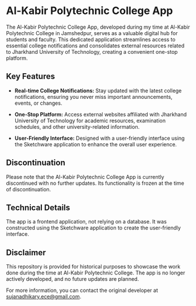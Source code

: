 # Al-Kabir Polytechnic College App

The Al-Kabir Polytechnic College App, developed during my time at Al-Kabir Polytechnic College in Jamshedpur, serves as a valuable digital hub for students and faculty. This dedicated application streamlines access to essential college notifications and consolidates external resources related to Jharkhand University of Technology, creating a convenient one-stop platform.

## Key Features

- **Real-time College Notifications:** Stay updated with the latest college notifications, ensuring you never miss important announcements, events, or changes.

- **One-Stop Platform:** Access external websites affiliated with Jharkhand University of Technology for academic resources, examination schedules, and other university-related information.

- **User-Friendly Interface:** Designed with a user-friendly interface using the Sketchware application to enhance the overall user experience.

## Discontinuation

Please note that the Al-Kabir Polytechnic College App is currently discontinued with no further updates. Its functionality is frozen at the time of discontinuation.

## Technical Details

The app is a frontend application, not relying on a database. It was constructed using the Sketchware application to create the user-friendly interface.

## Disclaimer

This repository is provided for historical purposes to showcase the work done during the time at Al-Kabir Polytechnic College. The app is no longer actively developed, and no future updates are planned.

For more information, you can contact the original developer at sujanadhikary.ece@gmail.com.
 
